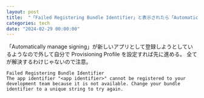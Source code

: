 ```yaml
---
layout: post
title:  "「Failed Registering Bundle Identifier」と表示されたら「Automatically manage signing」を外してみる"
categories: tech
date: "2024-02-29 00:00:00"
---
```


「Automatically manage signing」が新しいアプリとして登録しようとしているようなので外して自分で Provisioning Profile を設定すれば先に進める。
全てが解決するわけじゃないので注意。

```
Failed Registering Bundle Identifier
The app identifier "<app identifier>" cannot be registered to your development team because it is not available. Change your bundle identifier to a unique string to try again.
```
